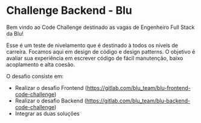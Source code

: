 # Challenge Backend - Blu

Bem vindo ao Code Challenge destinado as vagas de Engenheiro Full Stack da Blu!

Esse é um teste de nivelamento que é destinado à todos os níveis de carreira. Focamos aqui em design de código e design patterns. O objetivo é avaliar sua experiência em escrever código de fácil manutenção, baixo acoplamento e alta coesão.

O desafio consiste em:

- Realizar o desafio Frontend (https://gitlab.com/blu_team/blu-frontend-code-challenge)
- Realizar o desafio Backend (https://gitlab.com/blu_team/blu-backend-code-challenge)
- Integrar as duas soluções
